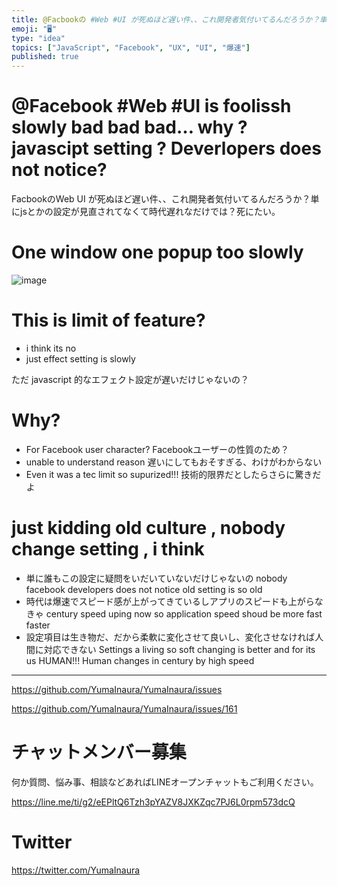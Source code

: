 ```yaml
---
title: @Facbookの #Web #UI が死ぬほど遅い件、、これ開発者気付いてるんだろうか？単にjsとかの設定が見直されてなくて時代遅れなだけ
emoji: "🖥"
type: "idea"
topics: ["JavaScript", "Facebook", "UX", "UI", "爆速"]
published: true
---
```


# @Facebook #Web #UI is foolissh slowly bad bad bad… why ? javascipt setting ? Deverlopers does not notice?

FacbookのWeb UI が死ぬほど遅い件、、これ開発者気付いてるんだろうか？単にjsとかの設定が見直されてなくて時代遅れなだけでは？死にたい。

# One window one popup too slowly

![image](https://user-images.githubusercontent.com/13635059/50578015-12c04b80-0e77-11e9-9811-f06affe5ae1a.png)

# This is limit of feature?

- i think its no 
- just effect setting is slowly 

ただ javascript 的なエフェクト設定が遅いだけじゃないの？

# Why?

- For Facebook user character? Facebookユーザーの性質のため？
- unable to understand reason 遅いにしてもおそすぎる、わけがわからない
- Even it was a tec limit so supurized!!! 技術的限界だとしたらさらに驚きだよ

# just kidding old culture , nobody change setting , i think

- 単に誰もこの設定に疑問をいだいていないだけじゃないの nobody facebook developers does not notice old setting is so old
- 時代は爆速でスピード感が上がってきているしアプリのスピードも上がらなきゃ century speed uping now so application speed shoud be more fast faster 
- 設定項目は生き物だ、だから柔軟に変化させて良いし、変化させなければ人間に対応できない Settings a living so soft changing is better and for its us HUMAN!!! Human changes in century by high speed


---

https://github.com/YumaInaura/YumaInaura/issues

https://github.com/YumaInaura/YumaInaura/issues/161








<!-- Update From Qiita API -->

# チャットメンバー募集


何か質問、悩み事、相談などあればLINEオープンチャットもご利用ください。

https://line.me/ti/g2/eEPltQ6Tzh3pYAZV8JXKZqc7PJ6L0rpm573dcQ





# Twitter


https://twitter.com/YumaInaura


<!-- Update From Qiita API -->


